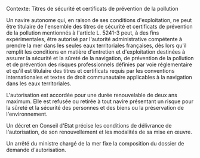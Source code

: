 Contexte: Titres de sécurité et certificats de prévention de la pollution

Un navire autonome qui, en raison de ses conditions d'exploitation, ne peut être titulaire de l'ensemble des titres de sécurité et certificats de prévention de la pollution mentionnés à l'article L. 5241-3 peut, à des fins expérimentales, être autorisé par l'autorité administrative compétente à prendre la mer dans les seules eaux territoriales françaises, dès lors qu'il remplit les conditions en matière d'entretien et d'exploitation destinées à assurer la sécurité et la sûreté de la navigation, de prévention de la pollution et de prévention des risques professionnels définies par voie réglementaire et qu'il est titulaire des titres et certificats requis par les conventions internationales et textes de droit communautaire applicables à la navigation dans les eaux territoriales.

L'autorisation est accordée pour une durée renouvelable de deux ans maximum. Elle est refusée ou retirée à tout navire présentant un risque pour la sûreté et la sécurité des personnes et des biens ou la préservation de l'environnement.

Un décret en Conseil d'Etat précise les conditions de délivrance de l'autorisation, de son renouvellement et les modalités de sa mise en œuvre.

Un arrêté du ministre chargé de la mer fixe la composition du dossier de demande d'autorisation.